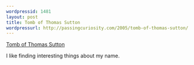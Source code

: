 ```yaml
---
wordpressid: 1481
layout: post
title: Tomb of Thomas Sutton
wordpressurl: http://passingcuriosity.com/2005/tomb-of-thomas-sutton/
---
```

<a href="http://www.artandarchitecture.org.uk/images/conway/af204233.html">Tomb of Thomas Sutton</a>



I like finding interesting things about my name.
